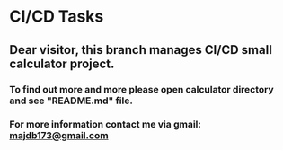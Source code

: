 # CI/CD Tasks 
## Dear visitor, this branch manages CI/CD small calculator project.
### To find out more and more please open calculator directory and see "README.md" file.
### For more information contact me via gmail: majdb173@gmail.com
